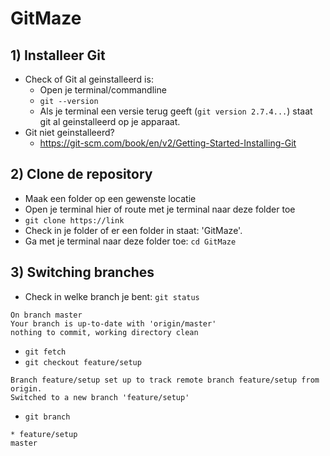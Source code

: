 # GitMaze
## 1) Installeer Git
  - Check of Git al geinstalleerd is:
      - Open je terminal/commandline
      - ```git --version```
      - Als je terminal een versie terug geeft (```git version 2.7.4...```) staat git al geinstalleerd op je apparaat.
  - Git niet geinstalleerd?
      - https://git-scm.com/book/en/v2/Getting-Started-Installing-Git

## 2) Clone de repository
  - Maak een folder op een gewenste locatie
  - Open je terminal hier of route met je terminal naar deze folder toe
  - ```git clone https://link```
  - Check in je folder of er een folder in staat: 'GitMaze'.
  - Ga met je terminal naar deze folder toe: ```cd GitMaze```

## 3) Switching branches
  - Check in welke branch je bent: ```git status```

```{r, engine='bash', count_lines}
On branch master
Your branch is up-to-date with 'origin/master'
nothing to commit, working directory clean
```
  - ```git fetch```
  - ```git checkout feature/setup```

```{r, engine='bash', count_lines}
Branch feature/setup set up to track remote branch feature/setup from origin.
Switched to a new branch 'feature/setup'
```
  - ```git branch```<br/>

```{r, engine='bash', count_lines}
* feature/setup
master
```
